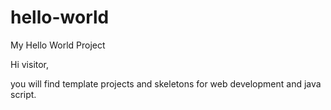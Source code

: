 # hello-world
My Hello World Project

Hi visitor,

you will find template projects and skeletons for web development and java script.
